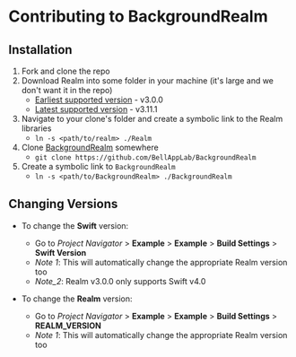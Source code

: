 # Contributing to BackgroundRealm

## Installation

1. Fork and clone the repo
2. Download Realm into some folder in your machine (it's large and we don't want it in the repo)
    - [Earliest supported version](https://static.realm.io/downloads/swift/realm-swift-3.0.0.zip) - v3.0.0
    - [Latest supported version](https://static.realm.io/downloads/swift/realm-swift-3.11.1.zip) - v3.11.1
3. Navigate to your clone's folder and create a symbolic link to the Realm libraries
    - `ln -s <path/to/realm> ./Realm`
4. Clone [BackgroundRealm](https://github.com/BellAppLab/BackgroundRealm) somewhere
    - `git clone https://github.com/BellAppLab/BackgroundRealm`
5. Create a symbolic link to `BackgroundRealm`
    - `ln -s <path/to/BackgroundRealm> ./BackgroundRealm`

## Changing Versions

* To change the **Swift** version:
    - Go to *Project Navigator* > **Example** > **Example** > **Build Settings** > **Swift Version**
    - _Note 1_: This will automatically change the appropriate Realm version too
    - _Note_2_: Realm v3.0.0 only supports Swift v4.0

* To change the **Realm** version:
    - Go to *Project Navigator* > **Example** > **Example** > **Build Settings** > **REALM_VERSION**
    - _Note 1_: This will automatically change the appropriate Realm version too
